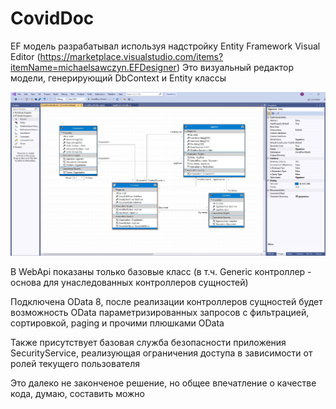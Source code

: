 # CovidDoc

EF модель разрабатывал используя надстройку Entity Framework Visual Editor (https://marketplace.visualstudio.com/items?itemName=michaelsawczyn.EFDesigner)
Это визуальный редактор модели, генерирующий DbContext и Entity классы

![Screenshot](ModelEditor.jpg)

В WebApi показаны только базовые класс (в т.ч. Generic контроллер - основа для унаследованных контроллеров сущностей)

Подключена OData 8, после реализации контроллеров сущностей будет возможность OData параметризированных запросов 
с фильтрацией, сортировкой, paging и прочими плюшками OData

Также присутствует базовая служба безопасности приложения SecurityService, 
реализующая ограничения доступа в зависимости от ролей текущего пользователя

Это далеко не законченое решение, но общее впечатление о качестве кода, думаю, составить можно
